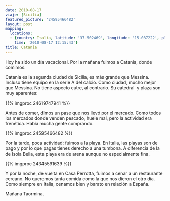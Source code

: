 ```yaml
---
date: 2010-08-17
viaje: [Sicilia]
featured_picture: '24595466482'
layout: post
mapping:
  locations:
  - {country: Italia, latitude: '37.502469', longitude: '15.087222', place: Catania,
    time: '2010-08-17 12:15:43'}
title: Catania
---
```

Hoy ha sido un día vacacional. Por la mañana fuimos a Catania, donde comimos.

Catania es la segunda ciudad de Sicilia, es más grande que Messina. Incluso tiene equipo en la serie A del calcio. Como ciudad, mucho mejor que Messina. No tiene aspecto cutre, al contrario. Su catedral  y plaza son muy aparentes:

{{% imgproc 24619747941 %}}

Antes de comer, dimos un pase que nos llevó por el mercado. Como todos los mercados donde venden pescado, huele mal, pero la actividad era frenética. Había mucha gente comprando.

{{% imgproc 24595466482 %}}

Por la tarde, poca actividad: fuimos a la playa. En Italia, las playas son de pago y por lo que pagas tienes derecho a una tumbona. A diferencia de la de Isola Bella, esta playa era de arena aunque no especialmente fina.

{{% imgproc 24345591639 %}}

Y por la noche, de vuelta en Casa Perrotta, fuimos a cenar a un restaurante cercano. No queremos tanta comida como la que nos dieron el otro día. Como siempre en Italia, cenamos bien y barato en relación a España.

Mañana Taormina.